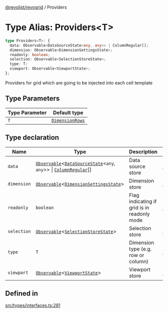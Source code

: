 [@revolist/revogrid](README.md) / Providers

# Type Alias: Providers\<T\>

```ts
type Providers<T>: {
  data: Observable<DataSourceState<any, any>> | ColumnRegular[];
  dimension: Observable<DimensionSettingsState>;
  readonly: boolean;
  selection: Observable<SelectionStoreState>;
  type: T;
  viewport: Observable<ViewportState>;
};
```

Providers for grid which are going to be injected into each cell template

## Type Parameters

| Type Parameter | Default type |
| ------ | ------ |
| `T` | [`DimensionRows`](TypeAlias.DimensionRows.md) |

## Type declaration

| Name | Type | Description | Defined in |
| ------ | ------ | ------ | ------ |
| `data` | [`Observable`](TypeAlias.Observable.md)\<[`DataSourceState`](TypeAlias.DataSourceState.md)\<`any`, `any`\>\> \| [`ColumnRegular`](Interface.ColumnRegular.md)[] | Data source store | [src/types/interfaces.ts:293](https://github.com/revolist/revogrid/blob/832a695f4c49c94511535fe3aac75fac9a36ad76/src/types/interfaces.ts#L293) |
| `dimension` | [`Observable`](TypeAlias.Observable.md)\<[`DimensionSettingsState`](Interface.DimensionSettingsState.md)\> | Dimension store | [src/types/interfaces.ts:301](https://github.com/revolist/revogrid/blob/832a695f4c49c94511535fe3aac75fac9a36ad76/src/types/interfaces.ts#L301) |
| `readonly` | `boolean` | Flag indicating if grid is in readonly mode | [src/types/interfaces.ts:289](https://github.com/revolist/revogrid/blob/832a695f4c49c94511535fe3aac75fac9a36ad76/src/types/interfaces.ts#L289) |
| `selection` | [`Observable`](TypeAlias.Observable.md)\<[`SelectionStoreState`](TypeAlias.SelectionStoreState.md)\> | Selection store | [src/types/interfaces.ts:305](https://github.com/revolist/revogrid/blob/832a695f4c49c94511535fe3aac75fac9a36ad76/src/types/interfaces.ts#L305) |
| `type` | `T` | Dimension type (e.g. row or column) | [src/types/interfaces.ts:285](https://github.com/revolist/revogrid/blob/832a695f4c49c94511535fe3aac75fac9a36ad76/src/types/interfaces.ts#L285) |
| `viewport` | [`Observable`](TypeAlias.Observable.md)\<[`ViewportState`](Interface.ViewportState.md)\> | Viewport store | [src/types/interfaces.ts:297](https://github.com/revolist/revogrid/blob/832a695f4c49c94511535fe3aac75fac9a36ad76/src/types/interfaces.ts#L297) |

## Defined in

[src/types/interfaces.ts:281](https://github.com/revolist/revogrid/blob/832a695f4c49c94511535fe3aac75fac9a36ad76/src/types/interfaces.ts#L281)
